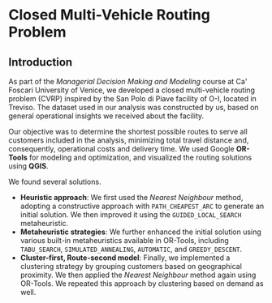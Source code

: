 # Closed Multi-Vehicle Routing Problem 

## Introduction 
As part of the *Managerial Decision Making and Modeling* course at Ca' Foscari University of Venice, we developed a closed multi-vehicle routing problem (CVRP) inspired by the San Polo di Piave facility of O-I, located in Treviso. The dataset used in our analysis was constructed by us, based on general operational insights we received about the facility.

Our objective was to determine the shortest possible routes to serve all customers included in the analysis, minimizing total travel distance and, consequently, operational costs and delivery time. We used Google **OR-Tools** for modeling and optimization, and visualized the routing solutions using **QGIS**.

We found several solutions.
* **Heuristic approach**: We first used the *Nearest Neighbour* method, adopting a constructive approach with `PATH_CHEAPEST_ARC` to generate an initial solution. We then improved it using the `GUIDED_LOCAL_SEARCH` metaheuristic.
* **Metaheuristic strategies**: We further enhanced the initial solution using various built-in metaheuristics available in OR-Tools, including `TABU_SEARCH`, `SIMULATED_ANNEALING`, `AUTOMATIC`, and `GREEDY_DESCENT`.
* **Cluster-first, Route-second model**: Finally, we implemented a clustering strategy by grouping customers based on geographical proximity. We then applied the *Nearest Neighbour* method again using OR-Tools. We repeated this approach by clustering based on demand as well.
